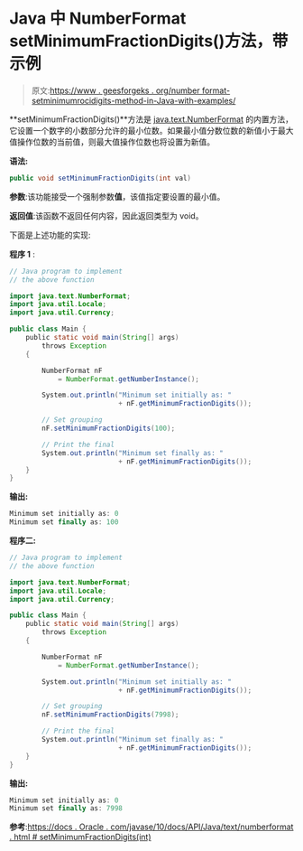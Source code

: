 # Java 中 NumberFormat setMinimumFractionDigits()方法，带示例

> 原文:[https://www . geesforgeks . org/number format-setminimumrocidigits-method-in-Java-with-examples/](https://www.geeksforgeeks.org/numberformat-setminimumfractiondigits-method-in-java-with-examples/)

**setMinimumFractionDigits()**方法是 [java.text.NumberFormat](https://www.geeksforgeeks.org/numberformat-class-java/) 的内置方法，它设置一个数字的小数部分允许的最小位数。如果最小值分数位数的新值小于最大值操作位数的当前值，则最大值操作位数也将设置为新值。

**语法:**

```java
public void setMinimumFractionDigits(int val)
```

**参数**:该功能接受一个强制参数**值**，该值指定要设置的最小值。

**返回值**:该函数不返回任何内容，因此返回类型为 void。

下面是上述功能的实现:

**程序 1** :

```java
// Java program to implement
// the above function

import java.text.NumberFormat;
import java.util.Locale;
import java.util.Currency;

public class Main {
    public static void main(String[] args)
        throws Exception
    {

        NumberFormat nF
            = NumberFormat.getNumberInstance();

        System.out.println("Minimum set initially as: "
                           + nF.getMinimumFractionDigits());

        // Set grouping
        nF.setMinimumFractionDigits(100);

        // Print the final
        System.out.println("Minimum set finally as: "
                           + nF.getMinimumFractionDigits());
    }
}
```

**输出:**

```java
Minimum set initially as: 0
Minimum set finally as: 100

```

**程序二:**

```java
// Java program to implement
// the above function

import java.text.NumberFormat;
import java.util.Locale;
import java.util.Currency;

public class Main {
    public static void main(String[] args)
        throws Exception
    {

        NumberFormat nF
            = NumberFormat.getNumberInstance();

        System.out.println("Minimum set initially as: "
                           + nF.getMinimumFractionDigits());

        // Set grouping
        nF.setMinimumFractionDigits(7998);

        // Print the final
        System.out.println("Minimum set finally as: "
                           + nF.getMinimumFractionDigits());
    }
}
```

**输出:**

```java
Minimum set initially as: 0
Minimum set finally as: 7998

```

**参考**:[https://docs . Oracle . com/javase/10/docs/API/Java/text/numberformat . html # setMinimumFractionDigits(int)](https://docs.oracle.com/javase/10/docs/api/java/text/NumberFormat.html#setMinimumFractionDigits(int))